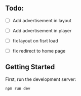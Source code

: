 ## Todo:

- [ ] Add advertisement in layout
- [ ] Add advertisement in player

- [ ] fix layout on fisrt load
- [ ] fix redirect to home page

## Getting Started

First, run the development server:

```bash
npm run dev
```
